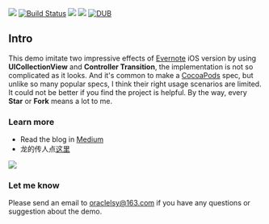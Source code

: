 ![](https://github.com/allsome/LSYevernote/blob/master/evernote/Assets.xcassets/logo.imageset/logo.png)
[![Build Status](https://travis-ci.org/allsome/LSYEvernote.svg?branch=master)](https://travis-ci.org/allsome/LSYEvernote)
[![](https://img.shields.io/badge/platform-iOS-style--flat--red.svg)]()
[![](https://img.shields.io/badge/swift-2.2-style--flat--ff69b4.svg)](https://swift.org)
[![DUB](https://img.shields.io/dub/l/vibe-d.svg)](https://github.com/allsome/LSYevernote/blob/master/LICENSE)
## Intro

This demo imitate two impressive effects of [Evernote](https://www.evernote.com) iOS version by using **UICollectionView** and **Controller Transition**, the implementation is not so complicated as it looks. And it's common to make a [CocoaPods](https://guides.cocoapods.org/making/index.html) spec, but unlike so many popular specs, I think their right usage scenarios are limited. It could not be better if you find the project is helpful. By the way, every **Star** or **Fork** means a lot to me.


### Learn more
* Read the blog in [Medium](http://www.jianshu.com/p/dfb857763942)
* 龙的传人点[这里](http://www.jianshu.com/p/dfb857763942)

![](https://github.com/allsome/LSYevernote/blob/master/Demonstrate.gif)

### Let me know
Please send an email to oraclelsy@163.com if you have any questions or suggestion about the demo.


 
 
